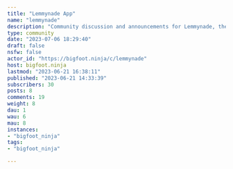 ```yaml
---
title: "Lemmynade App" 
name: "lemmynade"
description: "Community discussion and announcements for Lemmynade, the iOS and Android client reader for lemmy, the distributed link aggregator in the fediverseGitHub: https://github.com/zachatrocity/lemmynadeF-Droid: tbdAltStore: tbd"
type: community
date: "2023-07-06 18:29:40"
draft: false
nsfw: false
actor_id: "https://bigfoot.ninja/c/lemmynade"
host: bigfoot.ninja
lastmod: "2023-06-21 16:38:11"
published: "2023-06-21 14:33:39"
subscribers: 30
posts: 8
comments: 19
weight: 8
dau: 1
wau: 6
mau: 8
instances:
- "bigfoot_ninja"
tags: 
- "bigfoot_ninja"

---
```

